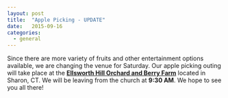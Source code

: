 ```yaml
---
layout: post
title:  "Apple Picking - UPDATE"
date:   2015-09-16
categories: 
  - general
---
```


Since there are more variety of fruits and other entertainment options available, we are changing the venue for Saturday.  Our apple picking outing will take place at the [**Ellsworth Hill Orchard and Berry Farm**](http://www.ellsworthfarm.com/directions.php) located in Sharon, CT.  We will be leaving from the church at **9:30 AM**.  We hope to see you all there!